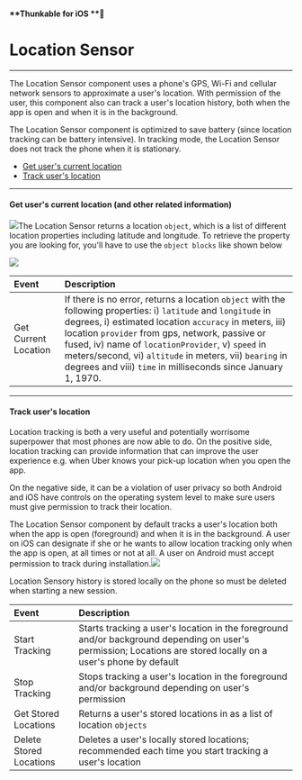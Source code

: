 #### **Thunkable for iOS **

# Location Sensor

---

The Location Sensor component uses a phone's GPS, Wi-Fi and cellular network sensors to approximate a user's location. With permission of the user, this component also can track a user's location history, both when the app is open and when it is in the background.

The Location Sensor component is optimized to save battery \(since location tracking can be battery intensive\). In tracking mode, the Location Sensor does not track the phone when it is stationary.

* [Get user's current location](#get-users-current-location-and-other-related-information)
* [Track user's location](#track-users-location)

---

#### Get user's current location \(and other related information\)

![](/assets/location-sensor-✕-fig-2.png)The Location Sensor returns a location `object`, which is a list of different location properties including latitude and longitude. To retrieve the property you are looking for, you'll have to use the `object blocks` like shown below

![](/assets/location-sensor-✕-fig-1.png)

| Event | Description |
| :--- | :--- |
| Get Current Location | If there is no error, returns a location `object` with the following properties: i\) `latitude` and `longitude` in degrees, i\) estimated location `accuracy` in meters,  iii\) location `provider` from gps, network, passive or fused, iv\) name of `locationProvider`, v\) `speed` in meters/second, vi\) `altitude` in meters, vii\) `bearing` in degrees and viii\) `time` in milliseconds since January 1, 1970. |

---

#### Track user's location

Location tracking is both a very useful and potentially worrisome superpower that most phones are now able to do. On the positive side, location tracking can provide information that can improve the user experience e.g. when Uber knows your pick-up location when you open the app.

On the negative side, it can be a violation of user privacy so both Android and iOS have controls on the operating system level to make sure users must give permission to track their location.

The Location Sensor component by default tracks a user's location both when the app is open \(foreground\) and when it is in the background. A user on iOS can designate if she or he wants to allow location tracking only when the app is open, at all times or not at all. A user on Android must accept permission to track during installation.![](/assets/location-sensor-✕-fig-3.png)

Location Sensory history is stored locally on the phone so must be deleted when starting a new session.

| Event | Description |
| :--- | :--- |
| Start Tracking | Starts tracking a user's location in the foreground and/or background depending on user's permission; Locations are stored locally on a user's phone by default |
| Stop Tracking | Stops tracking a user's location in the foreground and/or background depending on user's permission |
| Get Stored Locations | Returns a user's stored locations in as a list of location `objects` |
| Delete Stored Locations | Deletes a user's locally stored locations; recommended each time you start tracking a user's location |



